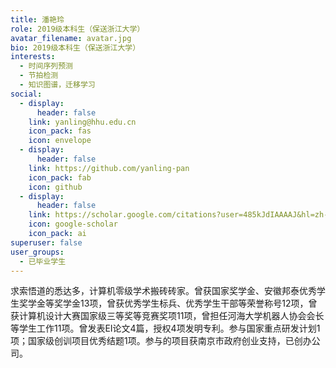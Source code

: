 ```yaml
---
title: 潘艳玲
role: 2019级本科生（保送浙江大学）
avatar_filename: avatar.jpg
bio: 2019级本科生（保送浙江大学）
interests:
  - 时间序列预测
  - 节拍检测
  - 知识图谱，迁移学习
social:
  - display:
      header: false
    link: yanling@hhu.edu.cn
    icon_pack: fas
    icon: envelope
  - display:
      header: false
    link: https://github.com/yanling-pan
    icon_pack: fab
    icon: github
  - display:
      header: false
    link: https://scholar.google.com/citations?user=485kJdIAAAAJ&hl=zh-CN
    icon: google-scholar
    icon_pack: ai
superuser: false
user_groups:
  - 已毕业学生
---
```

求索悟道的悉达多，计算机零级学术搬砖砖家。曾获国家奖学金、安徽邦泰优秀学生奖学金等奖学金13项，曾获优秀学生标兵、优秀学生干部等荣誉称号12项，曾获计算机设计大赛国家级三等奖等竞赛奖项11项，曾担任河海大学机器人协会会长等学生工作11项。曾发表EI论文4篇，授权4项发明专利。参与国家重点研发计划1项；国家级创训项目优秀结题1项。参与的项目获南京市政府创业支持，已创办公司。